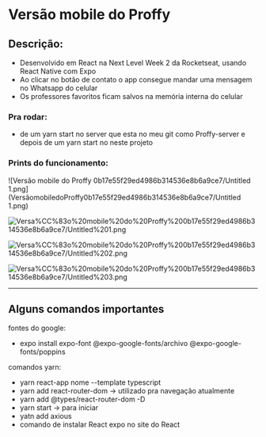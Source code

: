# Versão mobile do Proffy

## Descrição:

- Desenvolvido em React na Next Level Week 2 da Rocketseat, usando React Native com Expo
- Ao clicar no botão de contato o app consegue mandar uma mensagem no Whatsapp do celular
- Os professores favoritos ficam salvos na memória interna do celular

### Pra rodar:

- de um yarn start no server que esta no meu git como Proffy-server e depois de um yarn start no neste projeto

### Prints do funcionamento:

![Versão mobile do Proffy 0b17e55f29ed4986b314536e8b6a9ce7/Untitled 1.png](VersãomobiledoProffy0b17e55f29ed4986b314536e8b6a9ce7/Untitled 1.png)

![Versa%CC%83o%20mobile%20do%20Proffy%200b17e55f29ed4986b314536e8b6a9ce7/Untitled%201.png](Versa%CC%83o%20mobile%20do%20Proffy%200b17e55f29ed4986b314536e8b6a9ce7/Untitled%201.png)

![Versa%CC%83o%20mobile%20do%20Proffy%200b17e55f29ed4986b314536e8b6a9ce7/Untitled%202.png](Versa%CC%83o%20mobile%20do%20Proffy%200b17e55f29ed4986b314536e8b6a9ce7/Untitled%202.png)

![Versa%CC%83o%20mobile%20do%20Proffy%200b17e55f29ed4986b314536e8b6a9ce7/Untitled%203.png](Versa%CC%83o%20mobile%20do%20Proffy%200b17e55f29ed4986b314536e8b6a9ce7/Untitled%203.png)

---

## Alguns comandos importantes

fontes do google:

- expo install expo-font @expo-google-fonts/archivo @expo-google-fonts/poppins

comandos yarn:

- yarn react-app nome --template typescript
- yarn add react-router-dom → utilizado pra navegação atualmente
- yarn add @types/react-router-dom -D
- yarn start → para iniciar
- yatn add axious
- comando de instalar React expo no site do React
